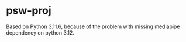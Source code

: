 # psw-proj

Based on Python 3.11.6, because of the problem with missing mediapipe dependency on python 3.12.

